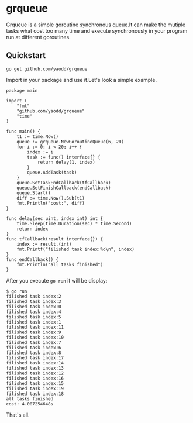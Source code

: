 # grqueue
Grqueue is a simple goroutine synchronous queue.It can make the mutiple tasks what cost too many time and execute synchronously in your program run at different goroutines.
## Quickstart
```
go get github.com/yaodd/grqueue
```
Import in your package and use it.Let's look a simple example.
```
package main

import (
	"fmt"
	"github.com/yaodd/grqueue"
	"time"
)

func main() {
	t1 := time.Now()
	queue := grqueue.NewGoroutineQueue(6, 20)
	for i := 0; i < 20; i++ {
		index := i
		task := func() interface{} {
			return delay(1, index)
		}
		queue.AddTask(task)
	}
	queue.SetTaskEndCallback(tfCallback)
	queue.SetFinishCallback(endCallback)
	queue.Start()
	diff := time.Now().Sub(t1)
	fmt.Println("cost:", diff)
}

func delay(sec uint, index int) int {
	time.Sleep(time.Duration(sec) * time.Second)
	return index
}
func tfCallback(result interface{}) {
	index := result.(int)
	fmt.Printf("filished task index:%d\n", index)
}
func endCallback() {
	fmt.Println("all tasks finished")
}
```
After you execute `go run` it will be display:
```
$ go run
filished task index:2
filished task index:3
filished task index:0
filished task index:4
filished task index:5
filished task index:1
filished task index:11
filished task index:9
filished task index:10
filished task index:7
filished task index:6
filished task index:8
filished task index:17
filished task index:14
filished task index:13
filished task index:12
filished task index:16
filished task index:15
filished task index:19
filished task index:18
all tasks finished
cost: 4.007254648s
```

That's all.